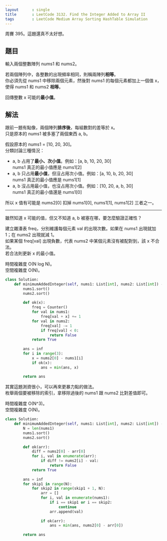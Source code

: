 ```yaml
---
layout      : single
title       : LeetCode 3132. Find the Integer Added to Array II
tags        : LeetCode Medium Array Sorting HashTable Simulation
---
```

周賽 395。這題還真不太好想。  

## 題目

輸入兩個整數陣列 nums1 和 nums2。  

若兩個陣列中，各整數的出現頻率相同，則稱兩陣列**相等**。  
你必須先從 nums1 中移除兩個元素，然後對 nums1 的每個元素都加上一個值 x，使得 nums1 和 nums2 **相等**。  

回傳整數 x 可能的**最小值**。  

## 解法

跟前一題有點像，兩個陣列**排序後**，每組數對的差等於 x。  
只是原本的 nums1 被多塞了兩個東西 a, b。  

假設原本的 nums1 = [10, 20, 30]。  
分類討論三種情況：  

- a, b 占用了**最小、次小值**。例如：[a, b, 10, 20, 30]  
    nums1 真正的最小值應是 nums1[2]  
- a, b 只占用**最小值**，但沒占用次小值。例如：[a, 10, b, 20, 30]  
    nums1 真正的最小值應是 nums1[1]  
- a, b 沒占用最小值，也沒占用次小值。例如：[10, 20, a, b, 30]  
    nums1 真正的最小值還是 nums1[0]  

所以 x 值有可能是 nums2[0] 扣掉 nums1[0], nums1[1], nums1[2] 三者之一。  

---

雖然知道 x 可能的值，但又不知道 a, b 被塞在哪，要怎麼驗證正確性？  

建立雜湊表 freq，分別維護每個元素 val 的出現次數。如果在 nums1 出現就加 1；在 nums2 出現就減 1。  
如果某個 freq[val] 出現負數，代表 nums2 中某個元素沒有被配對到，該 x 不合法。  
若合法則更新 x 的最小值。  

時間複雜度 O(N log N)。  
空間複雜度 O(N)。  

```python
class Solution:
    def minimumAddedInteger(self, nums1: List[int], nums2: List[int]) -> int:
        nums1.sort()
        nums2.sort()
        
        def ok(x):
            freq = Counter()
            for val in nums1:
                freq[val + x] += 1
            for val in nums2:
                freq[val] -= 1
                if freq[val] < 0:
                    return False
            return True
        
        ans = inf
        for i in range(3):
            x = nums2[0] - nums1[i]
            if ok(x):
                ans = min(ans, x)
                
        return ans
```

其實這題測資很小，可以再來更暴力點的做法。  
枚舉兩個要被移除的索引，拿移除過後的 nums1 跟 nums2 比對差值即可。  

時間複雜度 O(N^3)。  
空間複雜度 O(N)。  

```python
class Solution:
    def minimumAddedInteger(self, nums1: List[int], nums2: List[int]) -> int:
        N = len(nums1)
        nums1.sort()
        nums2.sort()
        
        def ok(arr):
            diff = nums2[0] - arr[0]
            for i, val in enumerate(arr):
                if diff != nums2[i] - val:
                    return False
            return True
        
        ans = inf
        for skip1 in range(N):
            for skip2 in range(skip1 + 1, N):
                arr = []
                for i, val in enumerate(nums1):
                    if i == skip1 or i == skip2:
                        continue
                    arr.append(val)
                    
                if ok(arr):
                    ans = min(ans, nums2[0] - arr[0])
                    
        return ans
```
